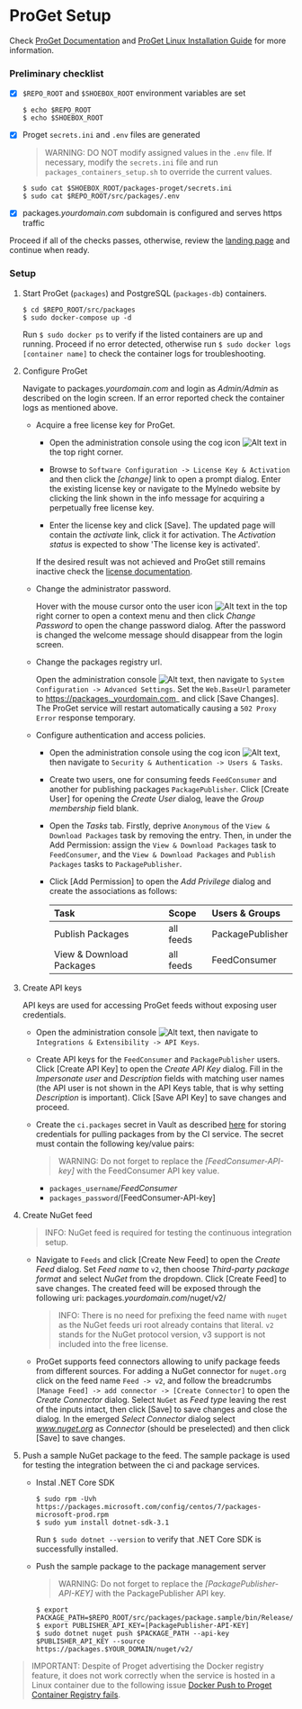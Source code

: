 # ProGet Setup

Check [ProGet Documentation](https://docs.inedo.com/docs/proget/overview) and [ProGet Linux Installation Guide](https://docs.inedo.com/docs/proget/installation/installation-guide/linux-docker) for more information.

### Preliminary checklist

- [x] `$REPO_ROOT` and `$SHOEBOX_ROOT` environment variables are set

    ```
    $ echo $REPO_ROOT
    $ echo $SHOEBOX_ROOT
    ```

- [x] Proget `secrets.ini` and `.env` files are generated

    > WARNING: DO NOT modify assigned values in the `.env` file. If necessary, modify the `secrets.ini` file and run `packages_containers_setup.sh` to override the current values.

    ```
    $ sudo cat $SHOEBOX_ROOT/packages-proget/secrets.ini
    $ sudo cat $REPO_ROOT/src/packages/.env
    ```

- [x] packages._yourdomain.com_ subdomain is configured and serves https traffic

Proceed if all of the checks passes, otherwise, review the [landing page](/src/README.md#setup-outline) and continue when ready.


### Setup

1. Start ProGet (`packages`) and PostgreSQL (`packages-db`) containers.

    ```
    $ cd $REPO_ROOT/src/packages
    $ sudo docker-compose up -d
    ```

    Run `$ sudo docker ps` to verify if the listed containers are up and running. Proceed if no error detected, otherwise run `$ sudo docker logs [container name]` to check the container logs for troubleshooting.


2. Configure ProGet

    Navigate to packages._yourdomain.com_ and login as _Admin/Admin_ as described on the login screen. If an error reported check the container logs as mentioned above.

    - Acquire a free license key for ProGet.

        - Open the administration console using the cog icon ![Alt text](/resources/img/proget_cog.png?raw=true "ProGet administration console") in the top right corner.

        - Browse to `Software Configuration -> License Key & Activation` and then click the _[change]_ link to open a prompt dialog. Enter the existing license key or navigate to the MyInedo website by clicking the link shown in the info message for acquiring a perpetually free license key.

        - Enter the license key and click [Save]. The updated page will contain the _activate_ link, click it for activation. The _Activation status_ is expected to show 'The license key is activated'.

        If the desired result was not achieved and ProGet still remains inactive check the [license documentation](https://docs.inedo.com/docs/proget/administration/license).

    - Change the administrator password.
    
        Hover with the mouse cursor onto the user icon ![Alt text](/resources/img/proget_user.png?raw=true "ProGet user") in the top right corner to open a context menu and then click _Change Password_ to open the change password dialog. After the password is changed the welcome message should disappear from the login screen.        

    - Change the packages registry url.

      Open the administration console ![Alt text](/resources/img/proget_cog.png?raw=true "ProGet administration console"), then navigate to `System Configuration -> Advanced Settings`. Set the `Web.BaseUrl` parameter to https://packages._yourdomain.com_ and click [Save Changes]. The ProGet service will restart automatically causing a `502 Proxy Error` response temporary.

    - Configure authentication and access policies.
        
        - Open the administration console using the cog icon ![Alt text](/resources/img/proget_cog.png?raw=true "ProGet administration console"), then navigate to `Security & Authentication -> Users & Tasks`.

        - Create two users, one for consuming feeds `FeedConsumer` and another for publishing packages `PackagePublisher`. Click [Create User] for opening the _Create User_ dialog, leave the _Group membership_ field blank.

        - Open the _Tasks_ tab. Firstly, deprive `Anonymous` of the `View & Download Packages` task by removing the entry. Then, in under the Add Permission: assign the `View & Download Packages` task to `FeedConsumer`, and the `View & Download Packages` and `Publish Packages` tasks to `PackagePublisher`.
        
        - Click [Add Permission] to open the _Add Privilege_ dialog and create the associations as follows:

            | Task                     | Scope     | Users & Groups                 |
            | :----------------------- |:--------- | :----------------------------- |
            | Publish Packages         | all feeds | PackagePublisher               |
            | View & Download Packages | all feeds | FeedConsumer                   |


3. Create API keys

    API keys are used for accessing ProGet feeds without exposing user credentials.

    - Open the administration console ![Alt text](/resources/img/proget_cog.png?raw=true "ProGet administration console"), then navigate to `Integrations & Extensibility -> API Keys`. 

    - Create API keys for the `FeedConsumer` and `PackagePublisher` users. Click [Create API Key] to open the _Create API Key_ dialog. Fill in the _Impersonate user_ and _Description_ fields with matching user names (the API user is not shown in the API Keys table, that is why setting _Description_ is important). Click [Save API Key] to save changes and proceed.

    - Create the `ci.packages` secret in Vault as described [here](/src/vault/README.md#create-a-secret) for storing credentials for pulling packages from by the CI service. The secret must contain the following key/value pairs:

        > WARNING: Do not forget to replace the _[FeedConsumer-API-key]_ with the FeedConsumer API key value.

      - `packages_username`/_FeedConsumer_
      - `packages_password`/[FeedConsumer-API-key]

4. Create NuGet feed

    > INFO: NuGet feed is required for testing the continuous integration setup.

    - Navigate to `Feeds` and click [Create New Feed] to open the _Create Feed_ dialog. Set _Feed name_ to `v2`, then choose _Third-party package format_ and select _NuGet_ from the dropdown. Click [Create Feed] to save changes. The created feed will be exposed through the following uri: packages._yourdomain.com_/nuget/v2/

        > INFO: There is no need for prefixing the feed name with `nuget` as the NuGet feeds uri root already contains that literal. `v2` stands for the NuGet protocol version, v3 support is not included into the free license.

    - ProGet supports feed connectors allowing to unify package feeds from different sources.
    For adding a NuGet connector for `nuget.org` click on the feed name `Feed -> v2`, and follow the breadcrumbs `[Manage Feed] -> add connector -> [Create Connector]` to open the _Create Connector_ dialog. Select `NuGet` as _Feed type_ leaving the rest of the inputs intact, then click [Save] to save changes and close the dialog. In the emerged _Select Connector_ dialog select _www.nuget.org_ as _Connector_ (should be preselected) and then click [Save] to save changes.

5. Push a sample NuGet package to the feed. The sample package is used for testing the integration between the ci and package services.

    - Instal .NET Core SDK

        ```
        $ sudo rpm -Uvh https://packages.microsoft.com/config/centos/7/packages-microsoft-prod.rpm
        $ sudo yum install dotnet-sdk-3.1
        ```

        Run `$ sudo dotnet --version` to verify that .NET Core SDK is successfully installed.

    - Push the sample package to the package management server

        > WARNING: Do not forget to replace the _[PackagePublisher-API-KEY]_ with the PackagePublisher API key.

        ```
        $ export PACKAGE_PATH=$REPO_ROOT/src/packages/package.sample/bin/Release/netstandard2.0/package.sample.1.0.0.nupkg
        $ export PUBLISHER_API_KEY=[PackagePublisher-API-KEY]
        $ sudo dotnet nuget push $PACKAGE_PATH --api-key $PUBLISHER_API_KEY --source https://packages.$YOUR_DOMAIN/nuget/v2/
        ```


> IMPORTANT: Despite of Proget advertising the Docker registry feature, it does not work correctly when the service is hosted in a Linux container due to the following issue [Docker Push to Proget Container Registry fails](https://forums.inedo.com/topic/2788/docker-push-to-proget-container-registry-fails).